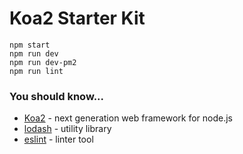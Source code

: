 # Koa2 Starter Kit

```
npm start
npm run dev
npm run dev-pm2
npm run lint
```

### You should know...

* [Koa2](http://koajs.com/) - next generation web framework for node.js
* [lodash](https://lodash.com/) - utility library
* [eslint](https://eslint.org/
) - linter tool
